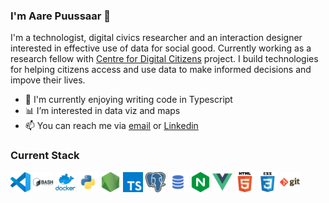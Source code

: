 ### I'm Aare Puussaar 👋

I'm a technologist, digital civics researcher and an interaction designer interested in effective use of data for social good. Currently working as a research fellow with [Centre for Digital Citizens](https://www.digitalcitizens.uk/) project. I build technologies for helping citizens access and use data to make informed decisions and impove their lives.

- 📘 I'm currently enjoying writing code in Typescript
- 📊 I’m interested in data viz and maps
- 📫 You can reach me via [email](aare.puussaar@gmail.com) or [Linkedin](https://www.linkedin.com/in/puussaare/)

### Current Stack
<p align="left">
  <img src="https://raw.githubusercontent.com/github/explore/master/topics/visual-studio-code/visual-studio-code.png" width="32" style="max-width:100%;">
  <img src="https://raw.githubusercontent.com/github/explore/master/topics/bash/bash.png" width="32" style="max-width:100%;">
  <img src="https://raw.githubusercontent.com/github/explore/master/topics/docker/docker.png" width="32" style="max-width:100%;">
  <img src="https://raw.githubusercontent.com/github/explore/master/topics/python/python.png" width="32" style="max-width:100%;">
  <img src="https://raw.githubusercontent.com/github/explore/master/topics/nodejs/nodejs.png" width="32" style="max-width:100%;">
  <img src="https://raw.githubusercontent.com/github/explore/master/topics/typescript/typescript.png" width="32" style="max-width:100%;">
  <img src="https://raw.githubusercontent.com/github/explore/master/topics/postgresql/postgresql.png" width="32" style="max-width:100%;">
  <img src="https://raw.githubusercontent.com/github/explore/master/topics/sql/sql.png" width="32" style="max-width:100%;">
  <img src="https://raw.githubusercontent.com/github/explore/master/topics/nginx/nginx.png" width="32" style="max-width:100%;">
  <img src="https://raw.githubusercontent.com/github/explore/master/topics/vue/vue.png" width="32" style="max-width:100%;">
  <img src="https://raw.githubusercontent.com/github/explore/master/topics/html/html.png" width="32" style="max-width:100%;">
  <img src="https://raw.githubusercontent.com/github/explore/master/topics/css/css.png" width="32" style="max-width:100%;">
  <img src="https://raw.githubusercontent.com/github/explore/master/topics/git/git.png" width="32" style="max-width:100%;">
</p>
